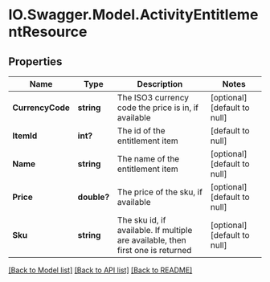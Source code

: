 # IO.Swagger.Model.ActivityEntitlementResource
## Properties

Name | Type | Description | Notes
------------ | ------------- | ------------- | -------------
**CurrencyCode** | **string** | The ISO3 currency code the price is in, if available | [optional] [default to null]
**ItemId** | **int?** | The id of the entitlement item | [default to null]
**Name** | **string** | The name of the entitlement item | [optional] [default to null]
**Price** | **double?** | The price of the sku, if available | [optional] [default to null]
**Sku** | **string** | The sku id, if available. If multiple are available, then first one is returned | [optional] [default to null]

[[Back to Model list]](../README.md#documentation-for-models) [[Back to API list]](../README.md#documentation-for-api-endpoints) [[Back to README]](../README.md)

